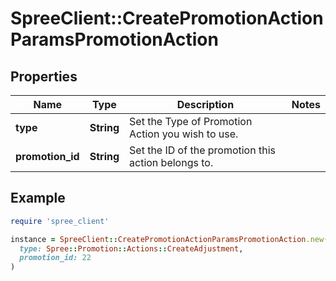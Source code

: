 # SpreeClient::CreatePromotionActionParamsPromotionAction

## Properties

| Name | Type | Description | Notes |
| ---- | ---- | ----------- | ----- |
| **type** | **String** | Set the Type of Promotion Action you wish to use. |  |
| **promotion_id** | **String** | Set the ID of the promotion this action belongs to. |  |

## Example

```ruby
require 'spree_client'

instance = SpreeClient::CreatePromotionActionParamsPromotionAction.new(
  type: Spree::Promotion::Actions::CreateAdjustment,
  promotion_id: 22
)
```


